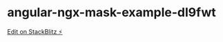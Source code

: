 # angular-ngx-mask-example-dl9fwt

[Edit on StackBlitz ⚡️](https://stackblitz.com/edit/angular-ngx-mask-example-vk7qef)